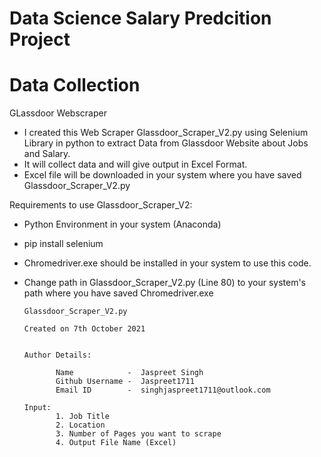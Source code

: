 # Data Science Salary Predcition Project

# Data Collection
  
  GLassdoor Webscraper
  - I created this Web Scraper Glassdoor_Scraper_V2.py using Selenium Library in python to extract Data from Glassdoor Website about Jobs and Salary.
  - It will collect data and will give output in Excel Format.
  - Excel file will be downloaded in your system where you have saved Glassdoor_Scraper_V2.py
  
  Requirements to use Glassdoor_Scraper_V2:
  - Python Environment in your system (Anaconda)
  - pip install selenium
  - Chromedriver.exe should be installed in your system to use this code.
  - Change path in Glassdoor_Scraper_V2.py (Line 80) to your system's path where you have saved Chromedriver.exe      
        
        Glassdoor_Scraper_V2.py

        Created on 7th October 2021

       
        Author Details:
               
               Name            -  Jaspreet Singh
               Github Username -  Jaspreet1711
               Email ID        -  singhjaspreet1711@outlook.com

        Input:  
               1. Job Title
               2. Location
               3. Number of Pages you want to scrape
               4. Output File Name (Excel)
